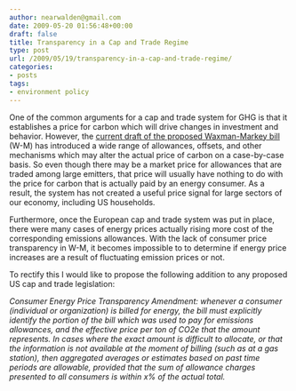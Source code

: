 ```yaml
---
author: nearwalden@gmail.com
date: 2009-05-20 01:56:48+00:00
draft: false
title: Transparency in a Cap and Trade Regime
type: post
url: /2009/05/19/transparency-in-a-cap-and-trade-regime/
categories:
- posts
tags:
- environment policy
---
```


One of the common arguments for a cap and trade system for GHG is that it establishes a price for carbon which will drive changes in investment and behavior.  However, the [current draft of the proposed Waxman-Markey bill](http://energycommerce.house.gov/index.php?option=com_content&view=article&id=1622:chairmen-waxman-and-markey-introduce-the-american-clean-energy-and-security-act&catid=155:statements&Itemid=55) (W-M) has introduced a wide range of allowances, offsets, and other mechanisms which may alter the actual price of carbon on a case-by-case basis.  So even though there may be a market price for allowances that are traded among large emitters, that price will usually have nothing to do with the price for carbon that is actually paid by an  energy consumer.  As a result, the system has not created a useful price signal for large sectors of our economy, including US households.





Furthermore, once the European cap and trade system was put in place, there were many cases of energy prices actually rising more cost of the corresponding emissions allowances.  With the lack of consumer price transparency in W-M, it becomes impossible to to determine if energy price increases are a result of fluctuating emission prices or not.





To rectify this I would like to propose the following addition to any proposed US cap and trade legislation:





_Consumer Energy Price Transparency Amendment:   whenever a consumer (individual or organization) is billed for energy, the bill must explicitly identify the portion of the bill which was used to pay for emissions allowances, and the effective price per ton of CO2e that the amount represents.  In cases where the exact amount is difficult to allocate, or that the information is not available at the moment of billing (such as at a gas station), then aggregated averages or estimates based on past time periods are allowable, provided that the sum of allowance charges presented to all consumers is within x% of the actual total._



